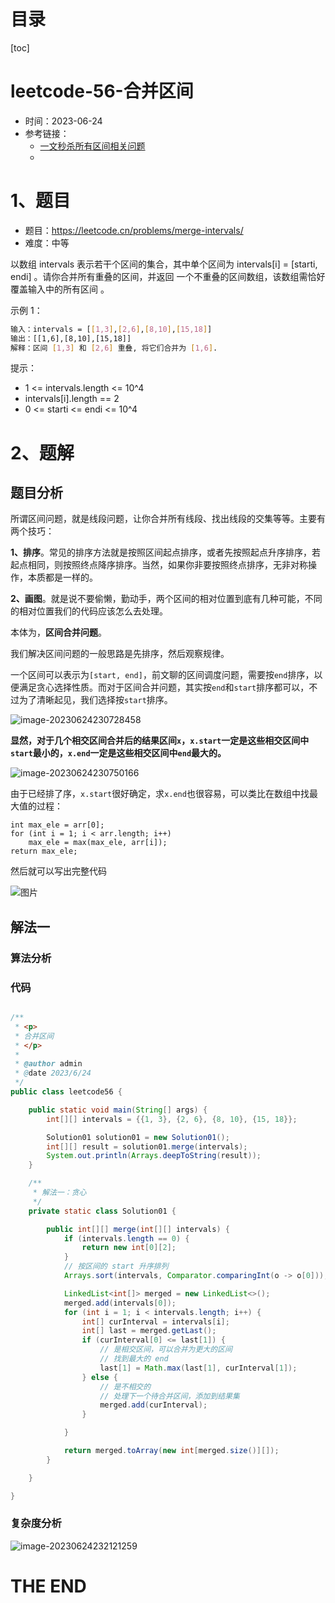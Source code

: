 # 目录

[toc]

# leetcode-56-合并区间

- 时间：2023-06-24
- 参考链接：
  - [一文秒杀所有区间相关问题](https://mp.weixin.qq.com/s/Eb6ewVajH56cUlY9LetRJw)
  - 



# 1、题目

- 题目：https://leetcode.cn/problems/merge-intervals/
- 难度：中等



以数组 intervals 表示若干个区间的集合，其中单个区间为 intervals[i] = [starti, endi] 。请你合并所有重叠的区间，并返回 一个不重叠的区间数组，该数组需恰好覆盖输入中的所有区间 。



示例 1：

```sh
输入：intervals = [[1,3],[2,6],[8,10],[15,18]]
输出：[[1,6],[8,10],[15,18]]
解释：区间 [1,3] 和 [2,6] 重叠, 将它们合并为 [1,6].
```



提示：

- 1 <= intervals.length <= 10^4
- intervals[i].length == 2
- 0 <= starti <= endi <= 10^4



# 2、题解

## 题目分析

所谓区间问题，就是线段问题，让你合并所有线段、找出线段的交集等等。主要有两个技巧：

**1、排序**。常见的排序方法就是按照区间起点排序，或者先按照起点升序排序，若起点相同，则按照终点降序排序。当然，如果你非要按照终点排序，无非对称操作，本质都是一样的。

**2、画图**。就是说不要偷懒，勤动手，两个区间的相对位置到底有几种可能，不同的相对位置我们的代码应该怎么去处理。



本体为，**区间合并问题**。

我们解决区间问题的一般思路是先排序，然后观察规律。

一个区间可以表示为`[start, end]`，前文聊的区间调度问题，需要按`end`排序，以便满足贪心选择性质。而对于区间合并问题，其实按`end`和`start`排序都可以，不过为了清晰起见，我们选择按`start`排序。

![image-20230624230728458](https://2021-joker.oss-cn-shanghai.aliyuncs.com/java_img/image-20230624230728458.png)

**显然，对于几个相交区间合并后的结果区间`x`，`x.start`一定是这些相交区间中`start`最小的，`x.end`一定是这些相交区间中`end`最大的。**

![image-20230624230750166](https://2021-joker.oss-cn-shanghai.aliyuncs.com/java_img/image-20230624230750166.png)

由于已经排了序，`x.start`很好确定，求`x.end`也很容易，可以类比在数组中找最大值的过程：

```
int max_ele = arr[0];
for (int i = 1; i < arr.length; i++) 
    max_ele = max(max_ele, arr[i]);
return max_ele;
```

然后就可以写出完整代码

![图片](https://mmbiz.qpic.cn/sz_mmbiz_gif/gibkIz0MVqdHvEm6Hfybxj5tHaDLbHmMwrrgDsg5Y7ic7EjSTldjUWqf9bhg6RibZFmQkU44d4MEEZCaRfqptH6JQ/640?wx_fmt=gif&wxfrom=5&wx_lazy=1&wx_co=1)

## 解法一

### 算法分析





### 代码

```java

/**
 * <p>
 * 合并区间
 * </p>
 *
 * @author admin
 * @date 2023/6/24
 */
public class leetcode56 {

    public static void main(String[] args) {
        int[][] intervals = {{1, 3}, {2, 6}, {8, 10}, {15, 18}};

        Solution01 solution01 = new Solution01();
        int[][] result = solution01.merge(intervals);
        System.out.println(Arrays.deepToString(result));
    }

    /**
     * 解法一：贪心
     */
    private static class Solution01 {

        public int[][] merge(int[][] intervals) {
            if (intervals.length == 0) {
                return new int[0][2];
            }
            // 按区间的 start 升序排列
            Arrays.sort(intervals, Comparator.comparingInt(o -> o[0]));

            LinkedList<int[]> merged = new LinkedList<>();
            merged.add(intervals[0]);
            for (int i = 1; i < intervals.length; i++) {
                int[] curInterval = intervals[i];
                int[] last = merged.getLast();
                if (curInterval[0] <= last[1]) {
                    // 是相交区间，可以合并为更大的区间
                    // 找到最大的 end
                    last[1] = Math.max(last[1], curInterval[1]);
                } else {
                    // 是不相交的
                    // 处理下一个待合并区间，添加到结果集
                    merged.add(curInterval);
                }

            }

            return merged.toArray(new int[merged.size()][]);
        }

    }

}


```





### 复杂度分析

![image-20230624232121259](https://2021-joker.oss-cn-shanghai.aliyuncs.com/java_img/image-20230624232121259.png)









# THE END